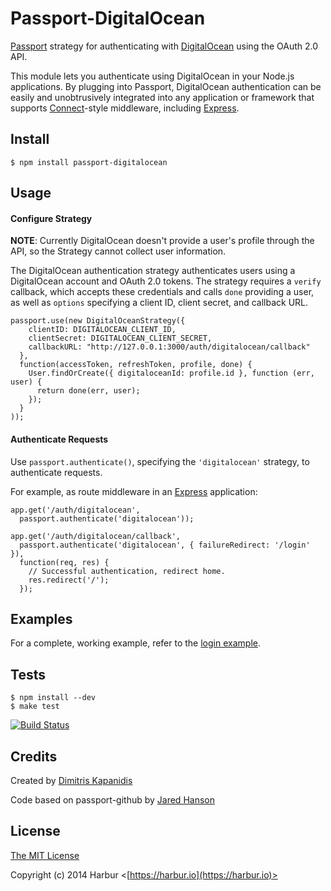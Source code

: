 # Passport-DigitalOcean

[Passport](http://passportjs.org/) strategy for authenticating with [DigitalOcean](https://www.digitalocean.com/)
using the OAuth 2.0 API.

This module lets you authenticate using DigitalOcean in your Node.js applications.
By plugging into Passport, DigitalOcean authentication can be easily and
unobtrusively integrated into any application or framework that supports
[Connect](http://www.senchalabs.org/connect/)-style middleware, including
[Express](http://expressjs.com/).

## Install

    $ npm install passport-digitalocean

## Usage

#### Configure Strategy

**NOTE**: Currently DigitalOcean doesn't provide a user's profile through the API, so the Strategy cannot collect user information.

The DigitalOcean authentication strategy authenticates users using a DigitalOcean account
and OAuth 2.0 tokens. The strategy requires a `verify` callback, which accepts
these credentials and calls `done` providing a user, as well as `options`
specifying a client ID, client secret, and callback URL.

    passport.use(new DigitalOceanStrategy({
        clientID: DIGITALOCEAN_CLIENT_ID,
        clientSecret: DIGITALOCEAN_CLIENT_SECRET,
        callbackURL: "http://127.0.0.1:3000/auth/digitalocean/callback"
      },
      function(accessToken, refreshToken, profile, done) {
        User.findOrCreate({ digitaloceanId: profile.id }, function (err, user) {
          return done(err, user);
        });
      }
    ));

#### Authenticate Requests

Use `passport.authenticate()`, specifying the `'digitalocean'` strategy, to
authenticate requests.

For example, as route middleware in an [Express](http://expressjs.com/)
application:

    app.get('/auth/digitalocean',
      passport.authenticate('digitalocean'));

    app.get('/auth/digitalocean/callback', 
      passport.authenticate('digitalocean', { failureRedirect: '/login' }),
      function(req, res) {
        // Successful authentication, redirect home.
        res.redirect('/');
      });

## Examples

For a complete, working example, refer to the [login example](https://github.com/harbur/passport-digitalocean/tree/master/examples/login).

## Tests

    $ npm install --dev
    $ make test

[![Build Status](https://secure.travis-ci.org/harbur/passport-digitalocean.png)](http://travis-ci.org/harbur/passport-digitalocean)

## Credits

Created by [Dimitris Kapanidis](http://github.com/spiddy)

Code based on passport-github by [Jared Hanson](http://github.com/jaredhanson)

## License

[The MIT License](http://opensource.org/licenses/MIT)

Copyright (c) 2014 Harbur <[https://harbur.io](https://harbur.io)>

